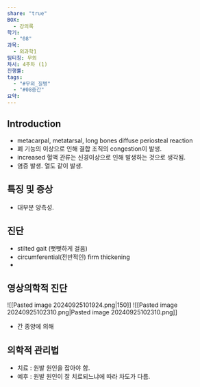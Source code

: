 ```yaml
---
share: "true"
BOX:
  - 강의록
학기:
  - "08"
과목:
  - 외과학1
팀티칭: 무외
차시: 4주차 (1)
진행률: 
tags:
  - "#무외_질병"
  - "#08중간"
요약: 
---
```



## Introduction
- metacarpal, metatarsal, long bones diffuse periosteal reaction
- 폐 기능의 이상으로 인해 결합 조직의 congestion이 발생.
- increased 혈액 관류는 신경이상으로 인해 발생하는 것으로 생각됨.
- 염증 발생. 열도 같이 발생.

## 특징 및 증상
- 대부분 양측성.

## 진단
- stilted gait (뻣뻣하게 걸음)
- circumferential(전반적인) firm thickening
- 

## 영상의학적 진단


![[Pasted image 20240925101924.png|150]]
![[Pasted image 20240925102310.png|Pasted image 20240925102310.png]]
- 간 종양에 의해
## 의학적 관리법

- 치료 : 원발 원인을 잡아야 함. 
- 예후 : 원발 원인이 잘 치료되느냐에 따라 차도가 다름. 